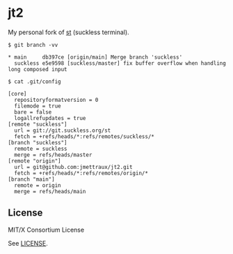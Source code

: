 
# jt2

My personal fork of [st](https://st.suckless.org/) (suckless terminal).


```
$ git branch -vv

* main     db397ce [origin/main] Merge branch 'suckless'
  suckless e5e9598 [suckless/master] fix buffer overflow when handling long composed input
```

```
$ cat .git/config

[core]
  repositoryformatversion = 0
  filemode = true
  bare = false
  logallrefupdates = true
[remote "suckless"]
  url = git://git.suckless.org/st
  fetch = +refs/heads/*:refs/remotes/suckless/*
[branch "suckless"]
  remote = suckless
  merge = refs/heads/master
[remote "origin"]
  url = git@github.com:jmettraux/jt2.git
  fetch = +refs/heads/*:refs/remotes/origin/*
[branch "main"]
  remote = origin
  merge = refs/heads/main
```


## License

MIT/X Consortium License

See [LICENSE](LICENSE).

